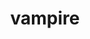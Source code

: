 ---
layout: people&body
title: vampire
emoji: vampire
permalink: 🧛.html
image: assets/img/3moji/vampire.png
---